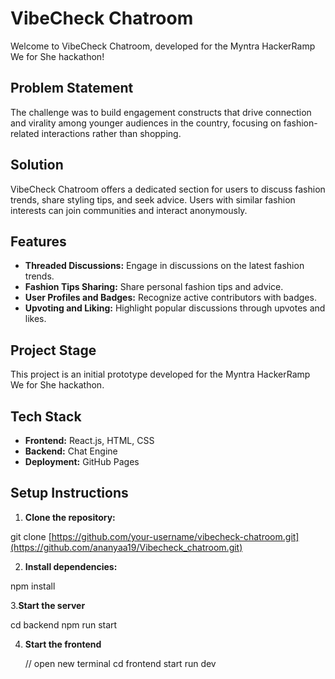 # VibeCheck Chatroom

Welcome to VibeCheck Chatroom, developed for the Myntra HackerRamp We for She hackathon!

## Problem Statement

The challenge was to build engagement constructs that drive connection and virality among younger audiences in the country, focusing on fashion-related interactions rather than shopping.

## Solution

VibeCheck Chatroom offers a dedicated section for users to discuss fashion trends, share styling tips, and seek advice. Users with similar fashion interests can join communities and interact anonymously.

## Features

- **Threaded Discussions:** Engage in discussions on the latest fashion trends.
- **Fashion Tips Sharing:** Share personal fashion tips and advice.
- **User Profiles and Badges:** Recognize active contributors with badges.
- **Upvoting and Liking:** Highlight popular discussions through upvotes and likes.

## Project Stage

This project is an initial prototype developed for the Myntra HackerRamp We for She hackathon.

## Tech Stack

- **Frontend:** React.js, HTML, CSS
- **Backend:** Chat Engine
- **Deployment:** GitHub Pages

## Setup Instructions

1. **Clone the repository:**

git clone [https://github.com/your-username/vibecheck-chatroom.git](https://github.com/ananyaa19/Vibecheck_chatroom.git)


2. **Install dependencies:**

npm install

3.**Start the server**

cd backend
npm run start

4. **Start the frontend**
   
   // open new terminal
   cd frontend
   start run dev

